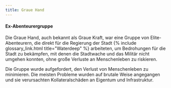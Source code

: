 ```yaml
---
title: Graue Hand
---
```

#### Ex-Abenteurergruppe

Die Graue Hand, auch bekannt als Graue Kraft, war eine Gruppe von Elite-Abenteurern, die direkt für die Regierung der
Stadt {% include glossary_link.html title="Waterdeep" %} arbeiteten, um Bedrohungen für die Stadt zu bekämpfen, mit
denen die Stadtwache und das Militär nicht umgehen konnten, ohne große Verluste an Menschenleben zu riskieren.

Die Gruppe wurde aufgefordert, den Verlust von Menschenleben zu minimieren. Die meisten Probleme wurden auf brutale
Weise angegangen und sie verursachten Kollateralschäden an Eigentum und Infrastruktur.
